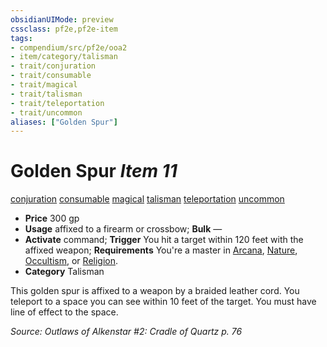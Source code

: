 ```yaml
---
obsidianUIMode: preview
cssclass: pf2e,pf2e-item
tags:
- compendium/src/pf2e/ooa2
- item/category/talisman
- trait/conjuration
- trait/consumable
- trait/magical
- trait/talisman
- trait/teleportation
- trait/uncommon
aliases: ["Golden Spur"]
---
```

# Golden Spur *Item 11*  
[conjuration](rules/traits/conjuration.md)  [consumable](rules/traits/consumable.md)  [magical](rules/traits/magical.md)  [talisman](rules/traits/talisman.md)  [teleportation](rules/traits/teleportation.md)  [uncommon](rules/traits/uncommon.md)  

- **Price** 300 gp
- **Usage** affixed to a firearm or crossbow; **Bulk** —
- **Activate** command; **Trigger** You hit a target within 120 feet with the affixed weapon; **Requirements** You're a master in [Arcana](compendium/skills.md#Arcana), [Nature](compendium/skills.md#Nature), [Occultism](compendium/skills.md#Occultism), or [Religion](compendium/skills.md#Religion).
- **Category** Talisman

This golden spur is affixed to a weapon by a braided leather cord. You teleport to a space you can see within 10 feet of the target. You must have line of effect to the space.

*Source: Outlaws of Alkenstar #2: Cradle of Quartz p. 76*